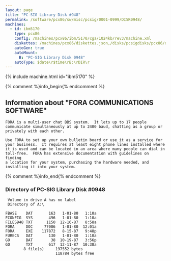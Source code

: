 ```yaml
---
layout: page
title: "PC-SIG Library Disk #948"
permalink: /software/pcx86/sw/misc/pcsig/0001-0999/DISK0948/
machines:
  - id: ibm5170
    type: pcx86
    config: /machines/pcx86/ibm/5170/cga/1024kb/rev3/machine.xml
    diskettes: /machines/pcx86/diskettes.json,/disks/pcsigdisks/pcx86/diskettes.json
    autoGen: true
    autoMount:
      B: "PC-SIG Library Disk 0948"
    autoType: $date\r$time\rB:\rDIR\r
---
```


{% include machine.html id="ibm5170" %}

{% comment %}info_begin{% endcomment %}

## Information about "FORA COMMUNICATIONS SOFTWARE"

    FORA is a multi-user chat BBS system.  It lets up to 17 people
    communicate simultaneously at up to 2400 baud, chatting as a group or
    privately with each other.
    
    Use FORA to set up your own bulletin board or use it as a service for
    your business.  It requires at least eight phone lines installed where
    it is used and can be located in an area where many people can dial in
    toll-free.  FORA has extensive documentation with guidelines on finding
    a location for your system, purchasing the hardware needed, and
    installing it into your system.
{% comment %}info_end{% endcomment %}


### Directory of PC-SIG Library Disk #0948

     Volume in drive A has no label
     Directory of A:\

    FBASE    DAT       163   1-01-80   1:10a
    FCONFIG  SYS       496   1-01-80   1:10a
    FILES948 TXT      1150  12-16-87   8:58a
    FORA     DOC     77086   1-01-80  12:01a
    FORA     EXE    117872   8-15-87   9:48p
    FURECS   DAT       130   1-01-80   1:10a
    GO       BAT        38  10-19-87   3:56p
    GO       TXT       617  12-11-87  10:38a
            8 file(s)     197552 bytes
                          118784 bytes free
